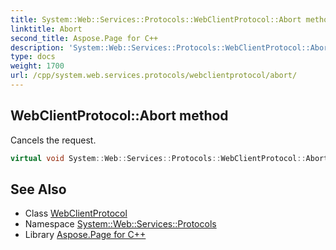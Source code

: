 ```yaml
---
title: System::Web::Services::Protocols::WebClientProtocol::Abort method
linktitle: Abort
second_title: Aspose.Page for C++
description: 'System::Web::Services::Protocols::WebClientProtocol::Abort method. Cancels the request in C++.'
type: docs
weight: 1700
url: /cpp/system.web.services.protocols/webclientprotocol/abort/
---
```

## WebClientProtocol::Abort method


Cancels the request.

```cpp
virtual void System::Web::Services::Protocols::WebClientProtocol::Abort()
```

## See Also

* Class [WebClientProtocol](../)
* Namespace [System::Web::Services::Protocols](../../)
* Library [Aspose.Page for C++](../../../)
